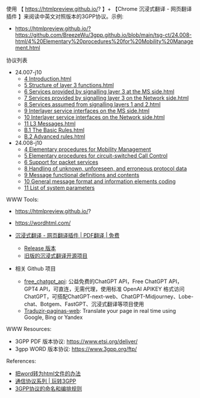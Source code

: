 使用 【 https://htmlpreview.github.io/? 】+ 【Chrome 沉浸式翻译 - 网页翻译插件 】来阅读中英文对照版本的3GPP协议。示例: 
- https://htmlpreview.github.io/?https://github.com/BreezeWu/3gpp.github.io/blob/main/tsg-ct/24.008-html/4%20Elementary%20procedures%20for%20Mobility%20Management.html


协议列表
- 24.007-j10
  - [4 Introduction.html](https://htmlpreview.github.io/?https://github.com/BreezeWu/3gpp.github.io/blob/main/tsg-ct/24.007-html/4%20Introduction.html)
  - [5 Structure of layer 3 functions.html](https://htmlpreview.github.io/?https://github.com/BreezeWu/3gpp.github.io/blob/main/tsg-ct/24.007-html/5%20Structure%20of%20layer%203%20functions.html)
  - [6 Services provided by signalling layer 3 at the MS side.html](https://htmlpreview.github.io/?https://github.com/BreezeWu/3gpp.github.io/blob/main/tsg-ct/24.007-html/6%20Services%20provided%20by%20signalling%20layer%203%20at%20the%20MS%20side.html)
  - [7 Services provided by signalling layer 3 on the Network side.html](https://htmlpreview.github.io/?https://github.com/BreezeWu/3gpp.github.io/blob/main/tsg-ct/24.007-html/7%20Services%20provided%20by%20signalling%20layer%203%20on%20the%20Network%20side.html)
  - [8 Services assumed from signalling layers 1 and 2.html](https://htmlpreview.github.io/?https://github.com/BreezeWu/3gpp.github.io/blob/main/tsg-ct/24.007-html/8%20Services%20assumed%20from%20signalling%20layers%201%20and%202.html)
  - [9 Interlayer service interfaces on the MS side.html
](https://htmlpreview.github.io/?https://github.com/BreezeWu/3gpp.github.io/blob/main/tsg-ct/24.007-html/9%20Interlayer%20service%20interfaces%20on%20the%20MS%20side.html)
  - [10 Interlayer service interfaces on the Network side.html](https://htmlpreview.github.io/?https://github.com/BreezeWu/3gpp.github.io/blob/main/tsg-ct/24.007-html/10%20Interlayer%20service%20interfaces%20on%20the%20Network%20side.html)
  - [11 L3 Messages.html](https://htmlpreview.github.io/?https://github.com/BreezeWu/3gpp.github.io/blob/main/tsg-ct/24.007-html/11%20L3%20Messages.html)
  - [B.1 The Basic Rules.html
](https://htmlpreview.github.io/?https://github.com/BreezeWu/3gpp.github.io/blob/main/tsg-ct/24.007-html/B.1%20The%20Basic%20Rules.html)
  - [B.2 Advanced rules.html
](https://htmlpreview.github.io/?https://github.com/BreezeWu/3gpp.github.io/blob/main/tsg-ct/24.007-html/B.2%20Advanced%20rules.html)
- 24.008-j10
  - [4 Elementary procedures for Mobility Management](https://htmlpreview.github.io/?https://github.com/BreezeWu/3gpp.github.io/blob/main/tsg-ct/24.008-html/4%20Elementary%20procedures%20for%20Mobility%20Management.html)
  - [5 Elementary procedures for circuit-switched Call Control](https://htmlpreview.github.io/?https://github.com/BreezeWu/3gpp.github.io/blob/main/tsg-ct/24.008-html/5%20Elementary%20procedures%20for%20circuit-switched%20Call%20Control.html)
  - [6 Support for packet services](https://htmlpreview.github.io/?https://github.com/BreezeWu/3gpp.github.io/blob/main/tsg-ct/24.008-html/6%20Support%20for%20packet%20services.html)
  - [8 Handling of unknown, unforeseen, and erroneous protocol data](https://htmlpreview.github.io/?https://github.com/BreezeWu/3gpp.github.io/blob/main/tsg-ct/24.008-html/8%20Handling%20of%20unknown%2C%20unforeseen%2C%20and%20erroneous%20protocol%20data.html)
  - [9 Message functional definitions and contents](https://htmlpreview.github.io/?https://github.com/BreezeWu/3gpp.github.io/blob/main/tsg-ct/24.008-html/9%20Message%20functional%20definitions%20and%20contents.html)
  - [10 General message format and information elements coding](https://htmlpreview.github.io/?https://github.com/BreezeWu/3gpp.github.io/blob/main/tsg-ct/24.008-html/10%20General%20message%20format%20and%20information%20elements%20coding.html)
  - [11 List of system parameters](https://htmlpreview.github.io/?https://github.com/BreezeWu/3gpp.github.io/blob/main/tsg-ct/24.008-html/11%20List%20of%20system%20parameters.html)

WWW Tools:
- https://htmlpreview.github.io/?
- https://wordhtml.com/
- [沉浸式翻译 - 网页翻译插件 | PDF翻译 | 免费](https://chromewebstore.google.com/detail/%E6%B2%89%E6%B5%B8%E5%BC%8F%E7%BF%BB%E8%AF%91-%E7%BD%91%E9%A1%B5%E7%BF%BB%E8%AF%91%E6%8F%92%E4%BB%B6-pdf%E7%BF%BB%E8%AF%91-%E5%85%8D%E8%B4%B9/bpoadfkcbjbfhfodiogcnhhhpibjhbnh?hl=zh-CN)
  - [Release 版本](https://github.com/immersive-translate/immersive-translate)
  - [旧版的沉浸式翻译开源项目](https://github.com/immersive-translate/old-immersive-translate)
  
- 相关 Github 项目
  - [free_chatgpt_api](https://github.com/popjane/free_chatgpt_api): 公益免费的ChatGPT API，Free ChatGPT API，GPT4 API，可直连，无需代理，使用标准 OpenAI APIKEY 格式访问 ChatGPT，可搭配ChatGPT-next-web、ChatGPT-Midjourney、Lobe-chat、Botgem、FastGPT、沉浸式翻译等项目使用
  - [Traduzir-paginas-web](https://github.com/FilipePS/Traduzir-paginas-web): Translate your page in real time using Google, Bing or Yandex

WWW Resources:
- 3GPP PDF 版本协议: https://www.etsi.org/deliver/
- 3gpp WORD 版本协议: https://www.3gpp.org/ftp/

References:
- [把word转为html文件的办法](https://blog.csdn.net/qq_42987967/article/details/120997697)
- [通信协议系列 | 玩转3GPP](https://zhuanlan.zhihu.com/p/102176081)
- [3GPP协议的命名和编排规则](https://zhuanlan.zhihu.com/p/107905190)